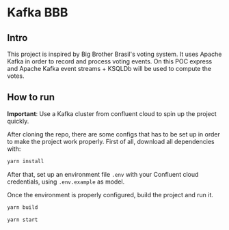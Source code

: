 # Kafka BBB

## Intro

This project is inspired by Big Brother Brasil's voting system.
It uses Apache Kafka in order to record and process voting events.
On this POC express and Apache Kafka event streams + KSQLDb will be used to compute the votes.

## How to run

**Important**: Use a Kafka cluster from confluent cloud to spin up the project quickly.

After cloning the repo, there are some configs that has to be set up in order to make the project work properly.
First of all, download all dependencies with:

```bash
yarn install
```

After that, set up an environment file `.env` with your Confluent cloud credentials, using `.env.example` as model.

Once the environment is properly configured, build the project and run it.

```bash
yarn build
```

```bash
yarn start
```
